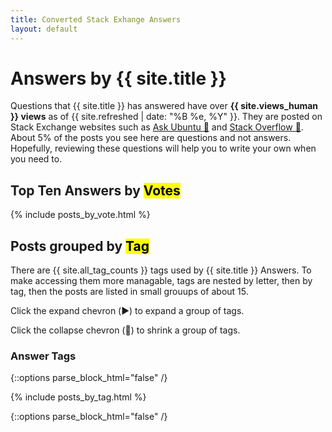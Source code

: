 ```yaml
---
title: Converted Stack Exhange Answers
layout: default
---
```


# Answers by {{ site.title }}

Questions that {{ site.title }} has answered have over
 **{{ site.views_human }} views** as of {{ site.refreshed | date: "%B %e, %Y" }}.
They are posted on Stack Exchange websites
 such as [Ask Ubuntu 🔗](https://askubuntu.com "Visit www.askubuntu.com 🔗") and
[Stack Overflow 🔗](https://stackoverflow.com "Visit www.stackoverflow.com 🔗").
About 5% of the posts you see here are questions and not answers.
Hopefully, reviewing these questions will help you to write your own when you need to.

## Top Ten Answers by <mark>Votes</mark>

{% include posts_by_vote.html %}

## Posts grouped by <mark>Tag</mark>

There are {{ site.all_tag_counts }} tags used by {{ site.title }} Answers.
To make accessing them more managable, tags are nested by letter,
then by tag, then the posts are listed in small grouups of about 15.

Click the expand chevron (▶️) to expand a group of tags.

Click the collapse chevron (🔽) to shrink a group of tags.

### Answer Tags

{::options parse_block_html="false" /}

{% include posts_by_tag.html %}

{::options parse_block_html="false" /}
